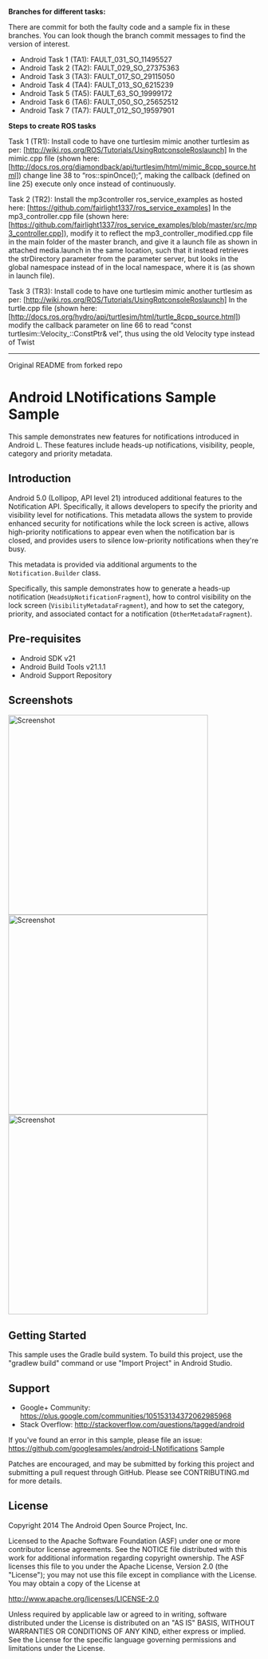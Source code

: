 **Branches for different tasks:**

There are commit for both the faulty code and a sample fix in these branches.
You can look though the branch commit messages to find the version of 
interest.

- Android Task 1 (TA1): FAULT_031_SO_11495527
- Android Task 2 (TA2): FAULT_029_SO_27375363 
- Android Task 3 (TA3): FAULT_017_SO_29115050
- Android Task 4 (TA4): FAULT_013_SO_6215239
- Android Task 5 (TA5): FAULT_63_SO_19999172 
- Android Task 6 (TA6): FAULT_050_SO_25652512
- Android Task 7 (TA7): FAULT_012_SO_19597901 


**Steps to create ROS tasks**

Task 1 (TR1): 
Install code to have one turtlesim mimic another turtlesim as per: [http://wiki.ros.org/ROS/Tutorials/UsingRqtconsoleRoslaunch]
In the mimic.cpp file (shown here: [http://docs.ros.org/diamondback/api/turtlesim/html/mimic_8cpp_source.html]) change line 38 to “ros::spinOnce();”, making the callback (defined on line 25) execute only once instead of continuously. 

Task 2 (TR2):
Install the mp3controller ros_service_examples as hosted here: [https://github.com/fairlight1337/ros_service_examples]
In the mp3_controller.cpp file (shown here: [https://github.com/fairlight1337/ros_service_examples/blob/master/src/mp3_controller.cpp]), modify it to reflect the
mp3_controller_modified.cpp file in the main folder of the master branch, and give it a launch file as shown in attached media.launch in the same location, such that it instead retrieves the strDirectory parameter from the parameter server, but looks in the global namespace instead of in the local namespace, where it is (as shown in launch file).

Task 3 (TR3):
Install code to have one turtlesim mimic another turtlesim as per: [http://wiki.ros.org/ROS/Tutorials/UsingRqtconsoleRoslaunch]
In the turtle.cpp file (shown here: [http://docs.ros.org/hydro/api/turtlesim/html/turtle_8cpp_source.html]) modify the callback parameter on line 66 to read “const turtlesim::Velocity_::ConstPtr& vel”, thus using the old Velocity type instead of Twist


----------------------------------------------------------------------------------
Original README from forked repo

Android LNotifications Sample Sample
===================================

This sample demonstrates new features for notifications introduced in Android L.
These features include heads-up notifications, visibility, people, category and priority
metadata.

Introduction
------------

Android 5.0 (Lollipop, API level 21) introduced additional features to the Notification API.
Specifically, it allows developers to specify the priority and visibility level for
notifications. This metadata allows the system to provide enhanced security for notifications
while the lock screen is active, allows high-priority notifications to appear even when
the notification bar is closed, and provides users to silence low-priority notifications
when they're busy.

This metadata is provided via additional arguments to the `Notification.Builder` class.

Specifically, this sample demonstrates how to generate a heads-up notification
(`HeadsUpNotificationFragment`), how to control visibility on the lock screen
(`VisibilityMetadataFragment`), and how to set the category, priority, and associated contact
for a notification (`OtherMetadataFragment`).

Pre-requisites
--------------

- Android SDK v21
- Android Build Tools v21.1.1
- Android Support Repository

Screenshots
-------------

<img src="screenshots/1-headsup.png" height="400" alt="Screenshot"/> <img src="screenshots/2-visibility.png" height="400" alt="Screenshot"/> <img src="screenshots/3-others.png" height="400" alt="Screenshot"/> 

Getting Started
---------------

This sample uses the Gradle build system. To build this project, use the
"gradlew build" command or use "Import Project" in Android Studio.

Support
-------

- Google+ Community: https://plus.google.com/communities/105153134372062985968
- Stack Overflow: http://stackoverflow.com/questions/tagged/android

If you've found an error in this sample, please file an issue:
https://github.com/googlesamples/android-LNotifications Sample

Patches are encouraged, and may be submitted by forking this project and
submitting a pull request through GitHub. Please see CONTRIBUTING.md for more details.

License
-------

Copyright 2014 The Android Open Source Project, Inc.

Licensed to the Apache Software Foundation (ASF) under one or more contributor
license agreements.  See the NOTICE file distributed with this work for
additional information regarding copyright ownership.  The ASF licenses this
file to you under the Apache License, Version 2.0 (the "License"); you may not
use this file except in compliance with the License.  You may obtain a copy of
the License at

http://www.apache.org/licenses/LICENSE-2.0

Unless required by applicable law or agreed to in writing, software
distributed under the License is distributed on an "AS IS" BASIS, WITHOUT
WARRANTIES OR CONDITIONS OF ANY KIND, either express or implied.  See the
License for the specific language governing permissions and limitations under
the License.
